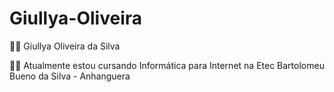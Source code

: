 # Giullya-Oliveira
👩‍💼 Giullya Oliveira da Silva 

👨‍💻 Atualmente estou cursando Informática para Internet na Etec Bartolomeu Bueno da Silva - Anhanguera 


